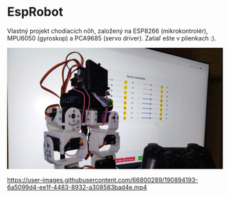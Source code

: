 # EspRobot

Vlastný projekt chodiacich nôh, založený na ESP8266 (mikrokontrolér), MPU6050 (gyroskop) a PCA9685 (servo driver). Zatiaľ ešte v plienkach :).

![github-small](https://github.com/mariokompan/EspRobot/blob/main/legs_foto.png)

https://user-images.githubusercontent.com/66800289/190894193-6a5099d4-ee1f-4483-8932-a308583bad4e.mp4